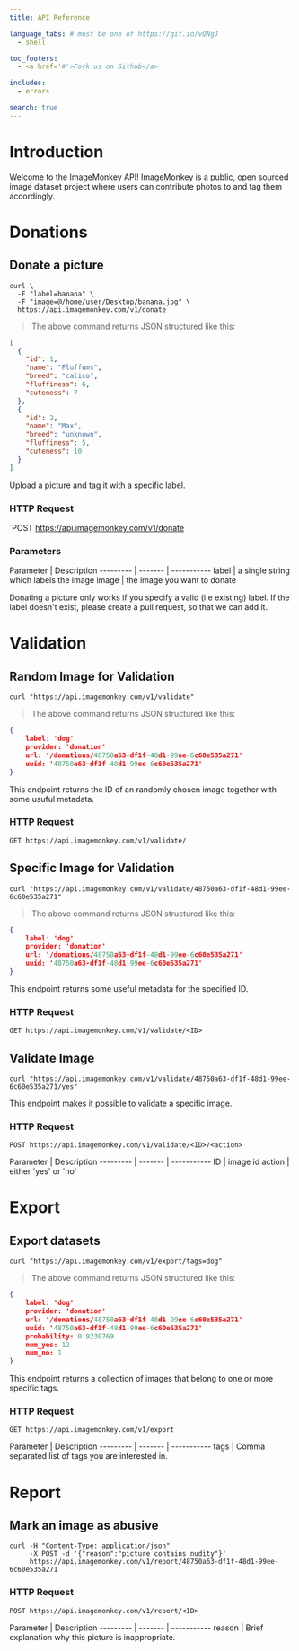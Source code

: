 ```yaml
---
title: API Reference

language_tabs: # must be one of https://git.io/vQNgJ
  - shell

toc_footers:
  - <a href='#'>Fork us on Github</a>

includes:
  - errors

search: true
---
```


# Introduction

Welcome to the ImageMonkey API! ImageMonkey is a public, open sourced image dataset project where users can contribute photos to and tag them accordingly.

# Donations

## Donate a picture


```shell
curl \
  -F "label=banana" \
  -F "image=@/home/user/Desktop/banana.jpg" \
  https://api.imagemonkey.com/v1/donate
```

> The above command returns JSON structured like this:

```json
[
  {
    "id": 1,
    "name": "Fluffums",
    "breed": "calico",
    "fluffiness": 6,
    "cuteness": 7
  },
  {
    "id": 2,
    "name": "Max",
    "breed": "unknown",
    "fluffiness": 5,
    "cuteness": 10
  }
]
```

Upload a picture and tag it with a specific label.

### HTTP Request

`POST https://api.imagemonkey.com/v1/donate

### Parameters

Parameter | Description
--------- | ------- | -----------
label  | a single string which labels the image
image | the image you want to donate

<aside class="warning">
Donating a picture only works if you specify a valid (i.e existing) label. If the label doesn't exist, please create a pull request, so that we can add it.
</aside>





# Validation
## Random Image for Validation

```shell
curl "https://api.imagemonkey.com/v1/validate"
```

> The above command returns JSON structured like this:

```json
{
    label: 'dog'
    provider: 'donation'
    url: '/donations/48750a63-df1f-48d1-99ee-6c60e535a271'
    uuid: '48750a63-df1f-48d1-99ee-6c60e535a271'
}
```

This endpoint returns the ID of an randomly chosen image together with some usuful metadata.

### HTTP Request

`GET https://api.imagemonkey.com/v1/validate/`





## Specific Image for Validation

```shell
curl "https://api.imagemonkey.com/v1/validate/48750a63-df1f-48d1-99ee-6c60e535a271"
```

> The above command returns JSON structured like this:

```json
{
    label: 'dog'
    provider: 'donation'
    url: '/donations/48750a63-df1f-48d1-99ee-6c60e535a271'
    uuid: '48750a63-df1f-48d1-99ee-6c60e535a271'
}
```


This endpoint returns some useful metadata for the specified ID.

### HTTP Request

`GET https://api.imagemonkey.com/v1/validate/<ID>`




## Validate Image

```shell
curl "https://api.imagemonkey.com/v1/validate/48750a63-df1f-48d1-99ee-6c60e535a271/yes"
```

This endpoint makes it possible to validate a specific image.

### HTTP Request

`POST https://api.imagemonkey.com/v1/validate/<ID>/<action>`

Parameter | Description
--------- | ------- | -----------
ID  | image id
action | either 'yes' or 'no'






# Export
## Export datasets

```shell
curl "https://api.imagemonkey.com/v1/export/tags=dog"
```

> The above command returns JSON structured like this:

```json
{
    label: 'dog'
    provider: 'donation'
    url: '/donations/48750a63-df1f-48d1-99ee-6c60e535a271'
    uuid: '48750a63-df1f-48d1-99ee-6c60e535a271'
    probability: 0.9230769
    num_yes: 12
    num_no: 1
}
```

This endpoint returns a collection of images that belong to one or more specific tags.

### HTTP Request

`GET https://api.imagemonkey.com/v1/export`



Parameter | Description
--------- | ------- | -----------
tags  | Comma separated list of tags you are interested in. 






# Report
## Mark an image as abusive

```shell
curl -H "Content-Type: application/json" 
     -X POST -d '{"reason":"picture contains nudity"}' 
     https://api.imagemonkey.com/v1/report/48750a63-df1f-48d1-99ee-6c60e535a271
```

### HTTP Request

`POST https://api.imagemonkey.com/v1/report/<ID>`



Parameter | Description
--------- | ------- | -----------
reason  | Brief explanation why this picture is inappropriate.
